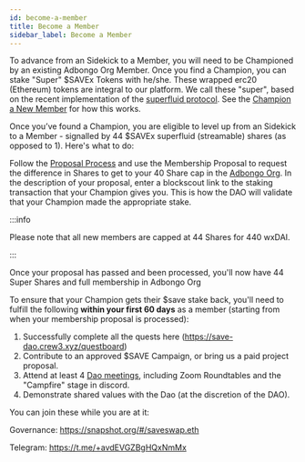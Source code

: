 ```yaml
---
id: become-a-member
title: Become a Member
sidebar_label: Become a Member
---
```


To advance from an Sidekick to a Member, you will need to be Championed by an existing Adbongo Org Member. Once you find a Champion, you can stake "Super" $SAVEx Tokens with he/she.  These wrapped erc20 (Ethereum) tokens are integral to our platform.  We call these "super", based on the recent implementation of the [superfluid protocol](./superfluid-protocol). See the [Champion a New Member](./champion-a-member) for how this works.

Once you’ve found a Champion, you are eligible to level up from an Sidekick to a Member - signalled by 44 $SAVEx superfluid (streamable) shares (as opposed to 1). Here's what to do:

Follow the [Proposal Process](./proposal-types) and use the Membership Proposal to request the difference in Shares to get to your 40 Share cap in the [Adbongo Org](https://app.daohaus.club/dao/0x64/0x48cf4a3c08603f196be531ee1558b6aa641733c7/). In the description of your proposal, enter a blockscout link to the staking transaction that your Champion gives you. This is how the DAO will validate that your Champion made the appropriate stake.

:::info

Please note that all new members are capped at 44 Shares for 440 wxDAI.

:::

Once your proposal has passed and been processed, you'll now have 44 Super Shares and full membership in Adbongo Org

To ensure that your Champion gets their $save stake back, you'll need to fulfill the following **within your first 60 days** as a member (starting from when your membership proposal is processed):
1. Successfully complete all the quests here (https://save-dao.crew3.xyz/questboard)
2. Contribute to an approved $SAVE Campaign, or bring us a paid project proposal.
4. Attend at least 4 [Dao meetings](./community-meetings), including Zoom Roundtables and the "Campfire" stage in discord.
5. Demonstrate shared values with the Dao (at the discretion of the DAO).

You can join these while you are at it:

Governance: https://snapshot.org/#/saveswap.eth

Telegram: https://t.me/+avdEVGZBgHQxNmMx

